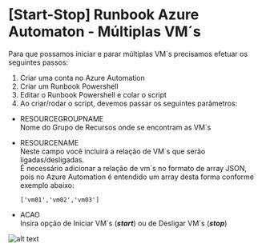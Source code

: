 # [Start-Stop] Runbook Azure Automaton - Múltiplas VM´s

Para que possamos iniciar e parar múltiplas VM´s precisamos efetuar os seguintes passos:

1. Criar uma conta no Azure Automation
2. Criar um Runbook Powershell
3. Editar o Runbook Powershell e colar o script
4. Ao criar/rodar o script, devemos passar os seguintes parâmetros:
*    RESOURCEGROUPNAME
    <BR>Nome do Grupo de Recursos onde se encontram as VM´s
    <BR>

*    RESOURCENAME
     <BR>Neste campo você incluirá a relação de VM´s que serão ligadas/desligadas.
     <BR>É necessário adicionar a relação de vm´s no formato de array JSON, pois no Azure Automation é entendido um array desta forma conforme exemplo abaixo:
     <BR>
     
     <code>['vm01','vm02','vm03']</code>

*    ACAO
    <BR>Insira opção de Iniciar VM´s (***start***) ou de Desligar VM´s (***stop***)

![alt text](https://github.com/osanam-giordane/MVP-Osanam-GIT/blob/main/Powershell/AZURE/Runbook_Automation/Start_Stop_VM/multiple_vms/images/campos.png)

